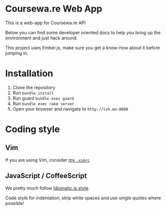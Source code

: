Coursewa.re Web App
====================================

This is a web-app for Coursewa.re API

Below you can find some developer oriented docs to help you bring up the
environment and just hack around.

This project uses Ember.js, make sure you get a know-how about it before
jumping in.

# Installation

1. Clone the repository
2. Run `bundle install`
3. Run guard `bundle exec guard`
4. Run `bundle exec rake server`
6. Open your browser and navigate to `http://lvh.me:8000`

# Coding style

## Vim

If you are using Vim, consider [my `.vimrc`](https://github.com/stas/dotfiles/blob/master/vimrc)

## JavaScript / CoffeeScript

We pretty much follow [Idiomatic.js style](https://github.com/rwldrn/idiomatic.js).

Code style for indentation, strip white spaces and use single quotes where
possible!
